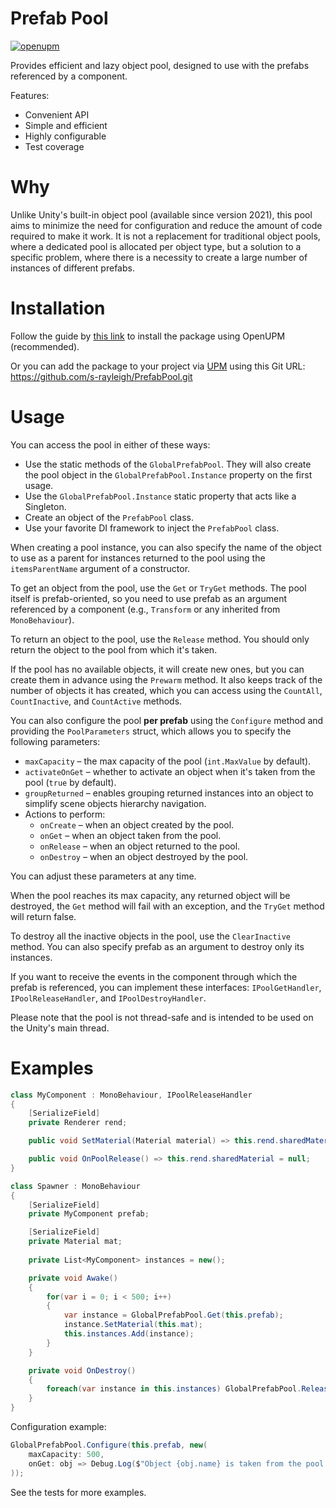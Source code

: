 # Prefab Pool
[![openupm](https://img.shields.io/npm/v/com.rayleigh.prefab-pool?label=openupm&registry_uri=https://package.openupm.com)](https://openupm.com/packages/com.rayleigh.prefab-pool/)

Provides efficient and lazy object pool, designed to use with the prefabs referenced by a component.

Features:
- Convenient API
- Simple and efficient
- Highly configurable
- Test coverage

# Why
Unlike Unity's built-in object pool (available since version 2021), this pool aims to minimize the need for
configuration and reduce the amount of code required to make it work. It is not a replacement for traditional
object pools, where a dedicated pool is allocated per object type, but a solution to a specific problem, where there
is a necessity to create a large number of instances of different prefabs.

# Installation
Follow the guide by [this link](https://openupm.com/packages/com.rayleigh.prefab-pool/#modal-manualinstallation) to 
install the package using OpenUPM (recommended).

Or you can add the package to your project via [UPM](https://docs.unity3d.com/Manual/upm-ui-giturl.html) using 
this Git URL: https://github.com/s-rayleigh/PrefabPool.git

# Usage
You can access the pool in either of these ways:
- Use the static methods of the `GlobalPrefabPool`. They will also create the pool object in the 
`GlobalPrefabPool.Instance` property on the first usage.
- Use the `GlobalPrefabPool.Instance` static property that acts like a Singleton.
- Create an object of the `PrefabPool` class.
- Use your favorite DI framework to inject the `PrefabPool` class.

When creating a pool instance, you can also specify the name of the object to use as a parent for
instances returned to the pool using the `itemsParentName` argument of a constructor.

To get an object from the pool, use the `Get` or `TryGet` methods. The pool itself is prefab-oriented, so you need 
to use prefab as an argument referenced by a component (e.g., `Transform` or any inherited from `MonoBehaviour`).

To return an object to the pool, use the `Release` method. 
You should only return the object to the pool from which it's taken.

If the pool has no available objects, it will create new ones, but you can create them in advance using the `Prewarm` 
method. It also keeps track of the number of objects it has created, which you can access using the `CountAll`, 
`CountInactive`, and `CountActive` methods.

You can also configure the pool **per prefab** using the `Configure` method and providing the `PoolParameters` struct, 
which allows you to specify the following parameters:
- `maxCapacity` – the max capacity of the pool (`int.MaxValue` by default).
- `activateOnGet` – whether to activate an object when it's taken from the pool (`true` by default).
- `groupReturned` – enables grouping returned instances into an object to simplify scene objects hierarchy navigation. 
- Actions to perform:
  - `onCreate` – when an object created by the pool.
  - `onGet` – when an object taken from the pool.
  - `onRelease` – when an object returned to the pool.
  - `onDestroy` – when an object destroyed by the pool.

You can adjust these parameters at any time.

When the pool reaches its max capacity, any returned object will be destroyed, the `Get` method will fail with an 
exception, and the `TryGet` method will return false.

To destroy all the inactive objects in the pool, use the `ClearInactive` method. You can also specify prefab as an 
argument to destroy only its instances.

If you want to receive the events in the component through which the prefab is referenced, you can implement these 
interfaces: `IPoolGetHandler`, `IPoolReleaseHandler`, and `IPoolDestroyHandler`.

Please note that the pool is not thread-safe and is intended to be used on the Unity's main thread.

# Examples
```csharp
class MyComponent : MonoBehaviour, IPoolReleaseHandler
{
    [SerializeField]
    private Renderer rend;

    public void SetMaterial(Material material) => this.rend.sharedMaterial = material;

    public void OnPoolRelease() => this.rend.sharedMaterial = null;
}

class Spawner : MonoBehaviour
{
    [SerializeField]
    private MyComponent prefab;

    [SerializeField]
    private Material mat;
    
    private List<MyComponent> instances = new();

    private void Awake()
    {   
        for(var i = 0; i < 500; i++)
        {
            var instance = GlobalPrefabPool.Get(this.prefab);
            instance.SetMaterial(this.mat);
            this.instances.Add(instance);
        }
    }

    private void OnDestroy()
    {
        foreach(var instance in this.instances) GlobalPrefabPool.Release(instance);
    }
}
```

Configuration example:
```csharp
GlobalPrefabPool.Configure(this.prefab, new(
    maxCapacity: 500,
    onGet: obj => Debug.Log($"Object {obj.name} is taken from the pool.")
));
```

See the tests for more examples.

